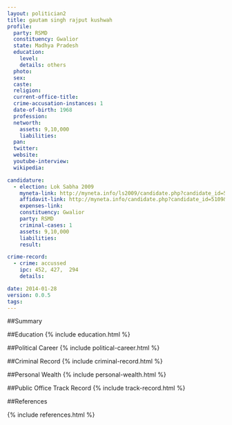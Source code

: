 ```yaml
---
layout: politician2
title: gautam singh rajput kushwah
profile: 
  party: RSMD
  constituency: Gwalior
  state: Madhya Pradesh
  education: 
    level: 
    details: others
  photo: 
  sex: 
  caste: 
  religion: 
  current-office-title: 
  crime-accusation-instances: 1
  date-of-birth: 1968
  profession: 
  networth: 
    assets: 9,10,000
    liabilities: 
  pan: 
  twitter: 
  website: 
  youtube-interview: 
  wikipedia: 

candidature: 
  - election: Lok Sabha 2009
    myneta-link: http://myneta.info/ls2009/candidate.php?candidate_id=5109
    affidavit-link: http://myneta.info/candidate.php?candidate_id=5109&scan=original
    expenses-link: 
    constituency: Gwalior 
    party: RSMD
    criminal-cases: 1
    assets: 9,10,000
    liabilities: 
    result:  

crime-record: 
  - crime: accussed
    ipc: 452, 427,  294
    details:  

date: 2014-01-28
version: 0.0.5
tags: 
---
```

##Summary


##Education
{% include education.html %}


##Political Career
{% include political-career.html %}


##Criminal Record
{% include criminal-record.html %}


##Personal Wealth
{% include personal-wealth.html %}


##Public Office Track Record
{% include track-record.html %}


##References


{% include references.html %}